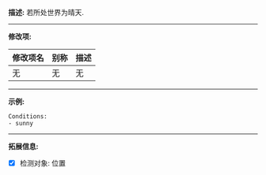 **描述:** 若所处世界为晴天.

---

**修改项:**

| 修改项名  | 别称           | 描述                      |
| --------- | -------------- | ------------------------- |
| 无 | 无 | 无 |

---

**示例:**

```
Conditions:
- sunny
```

---

**拓展信息:**

- [x] 检测对象: 位置
